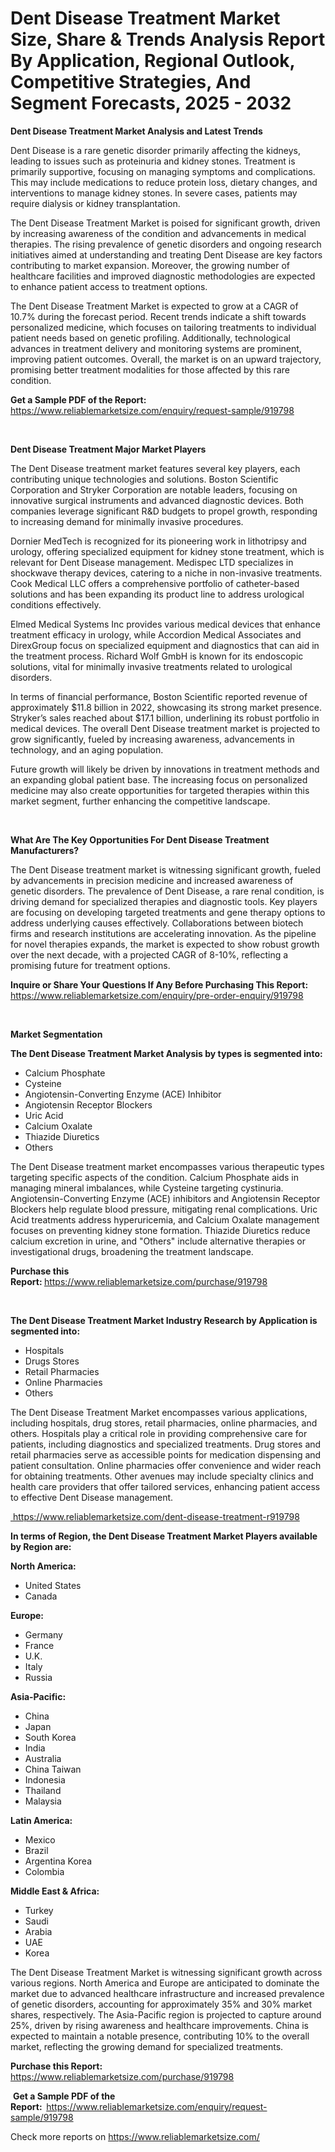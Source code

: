 <p><h1>Dent Disease Treatment Market Size, Share & Trends Analysis Report By Application, Regional Outlook, Competitive Strategies, And Segment Forecasts, 2025 - 2032</h1></p><p><strong>Dent Disease Treatment Market Analysis and Latest Trends</strong></p>
<p><p>Dent Disease is a rare genetic disorder primarily affecting the kidneys, leading to issues such as proteinuria and kidney stones. Treatment is primarily supportive, focusing on managing symptoms and complications. This may include medications to reduce protein loss, dietary changes, and interventions to manage kidney stones. In severe cases, patients may require dialysis or kidney transplantation.</p><p>The Dent Disease Treatment Market is poised for significant growth, driven by increasing awareness of the condition and advancements in medical therapies. The rising prevalence of genetic disorders and ongoing research initiatives aimed at understanding and treating Dent Disease are key factors contributing to market expansion. Moreover, the growing number of healthcare facilities and improved diagnostic methodologies are expected to enhance patient access to treatment options.</p><p>The Dent Disease Treatment Market is expected to grow at a CAGR of 10.7% during the forecast period. Recent trends indicate a shift towards personalized medicine, which focuses on tailoring treatments to individual patient needs based on genetic profiling. Additionally, technological advances in treatment delivery and monitoring systems are prominent, improving patient outcomes. Overall, the market is on an upward trajectory, promising better treatment modalities for those affected by this rare condition.</p></p>
<p><strong>Get a Sample PDF of the Report:&nbsp;</strong> <a href="https://www.reliablemarketsize.com/enquiry/request-sample/919798?utm_campaign=2481&utm_medium=2&utm_source=Github&utm_content=ia&utm_term=06032025&utm_id=dent-disease-treatment">https://www.reliablemarketsize.com/enquiry/request-sample/919798</a></p>
<p>&nbsp;</p>
<p><strong>Dent Disease Treatment Major Market Players</strong></p>
<p><p>The Dent Disease treatment market features several key players, each contributing unique technologies and solutions. Boston Scientific Corporation and Stryker Corporation are notable leaders, focusing on innovative surgical instruments and advanced diagnostic devices. Both companies leverage significant R&D budgets to propel growth, responding to increasing demand for minimally invasive procedures.</p><p>Dornier MedTech is recognized for its pioneering work in lithotripsy and urology, offering specialized equipment for kidney stone treatment, which is relevant for Dent Disease management. Medispec LTD specializes in shockwave therapy devices, catering to a niche in non-invasive treatments. Cook Medical LLC offers a comprehensive portfolio of catheter-based solutions and has been expanding its product line to address urological conditions effectively.</p><p>Elmed Medical Systems Inc provides various medical devices that enhance treatment efficacy in urology, while Accordion Medical Associates and DirexGroup focus on specialized equipment and diagnostics that can aid in the treatment process. Richard Wolf GmbH is known for its endoscopic solutions, vital for minimally invasive treatments related to urological disorders.</p><p>In terms of financial performance, Boston Scientific reported revenue of approximately $11.8 billion in 2022, showcasing its strong market presence. Stryker’s sales reached about $17.1 billion, underlining its robust portfolio in medical devices. The overall Dent Disease treatment market is projected to grow significantly, fueled by increasing awareness, advancements in technology, and an aging population.</p><p>Future growth will likely be driven by innovations in treatment methods and an expanding global patient base. The increasing focus on personalized medicine may also create opportunities for targeted therapies within this market segment, further enhancing the competitive landscape.</p></p>
<p>&nbsp;</p>
<p><strong>What Are The Key Opportunities For Dent Disease Treatment Manufacturers?</strong></p>
<p><p>The Dent Disease treatment market is witnessing significant growth, fueled by advancements in precision medicine and increased awareness of genetic disorders. The prevalence of Dent Disease, a rare renal condition, is driving demand for specialized therapies and diagnostic tools. Key players are focusing on developing targeted treatments and gene therapy options to address underlying causes effectively. Collaborations between biotech firms and research institutions are accelerating innovation. As the pipeline for novel therapies expands, the market is expected to show robust growth over the next decade, with a projected CAGR of 8-10%, reflecting a promising future for treatment options.</p></p>
<p><strong>Inquire or Share Your Questions If Any Before Purchasing This Report:</strong> <a href="https://www.reliablemarketsize.com/enquiry/pre-order-enquiry/919798?utm_campaign=2481&utm_medium=2&utm_source=Github&utm_content=ia&utm_term=06032025&utm_id=dent-disease-treatment">https://www.reliablemarketsize.com/enquiry/pre-order-enquiry/919798</a></p>
<p>&nbsp;</p>
<p><strong>Market Segmentation</strong></p>
<p><strong>The Dent Disease Treatment Market Analysis by types is segmented into:</strong></p>
<p><ul><li>Calcium Phosphate</li><li>Cysteine</li><li>Angiotensin-Converting Enzyme (ACE) Inhibitor</li><li>Angiotensin Receptor Blockers</li><li>Uric Acid</li><li>Calcium Oxalate</li><li>Thiazide Diuretics</li><li>Others</li></ul></p>
<p><p>The Dent Disease treatment market encompasses various therapeutic types targeting specific aspects of the condition. Calcium Phosphate aids in managing mineral imbalances, while Cysteine targeting cystinuria. Angiotensin-Converting Enzyme (ACE) inhibitors and Angiotensin Receptor Blockers help regulate blood pressure, mitigating renal complications. Uric Acid treatments address hyperuricemia, and Calcium Oxalate management focuses on preventing kidney stone formation. Thiazide Diuretics reduce calcium excretion in urine, and "Others" include alternative therapies or investigational drugs, broadening the treatment landscape.</p></p>
<p><strong>Purchase this Report:&nbsp;</strong><a href="https://www.reliablemarketsize.com/purchase/919798?utm_campaign=2481&utm_medium=2&utm_source=Github&utm_content=ia&utm_term=06032025&utm_id=dent-disease-treatment">https://www.reliablemarketsize.com/purchase/919798</a></p>
<p>&nbsp;</p>
<p><strong>The Dent Disease Treatment Market Industry Research by Application is segmented into:</strong></p>
<p><ul><li>Hospitals</li><li>Drugs Stores</li><li>Retail Pharmacies</li><li>Online Pharmacies</li><li>Others</li></ul></p>
<p><p>The Dent Disease Treatment Market encompasses various applications, including hospitals, drug stores, retail pharmacies, online pharmacies, and others. Hospitals play a critical role in providing comprehensive care for patients, including diagnostics and specialized treatments. Drug stores and retail pharmacies serve as accessible points for medication dispensing and patient consultation. Online pharmacies offer convenience and wider reach for obtaining treatments. Other avenues may include specialty clinics and health care providers that offer tailored services, enhancing patient access to effective Dent Disease management.</p></p>
<p><a href="https://www.reliablemarketsize.com/dent-disease-treatment-r919798?utm_campaign=2481&utm_medium=2&utm_source=Github&utm_content=ia&utm_term=06032025&utm_id=dent-disease-treatment">&nbsp;https://www.reliablemarketsize.com/dent-disease-treatment-r919798</a></p>
<p><strong>In terms of Region, the Dent Disease Treatment Market Players available by Region are:</strong></p>
<p>
    <p> <strong> North America: </strong>
        <ul>
            <li>United States</li>
            <li>Canada</li>
        </ul>
        </p> 
    <p> <strong> Europe: </strong>
        <ul>
            <li>Germany</li>
            <li>France</li>
            <li>U.K.</li>
            <li>Italy</li>
            <li>Russia</li>
        </ul>
        </p> 
    <p> <strong> Asia-Pacific: </strong>
        <ul>
            <li>China</li>
            <li>Japan</li>
            <li>South Korea</li>
            <li>India</li>
            <li>Australia</li>
            <li>China Taiwan</li>
            <li>Indonesia</li>
            <li>Thailand</li>
            <li>Malaysia</li>
        </ul>
        </p> 
    <p> <strong> Latin America: </strong>
        <ul>
            <li>Mexico</li>
            <li>Brazil</li>
            <li>Argentina Korea</li>
            <li>Colombia</li>
        </ul>
        </p> 
    <p> <strong> Middle East & Africa: </strong>
        <ul>
            <li>Turkey</li>
            <li>Saudi</li>
            <li>Arabia</li>
            <li>UAE</li>
            <li>Korea</li>
        </ul>
    </p>
    </p>
<p><p>The Dent Disease Treatment Market is witnessing significant growth across various regions. North America and Europe are anticipated to dominate the market due to advanced healthcare infrastructure and increased prevalence of genetic disorders, accounting for approximately 35% and 30% market shares, respectively. The Asia-Pacific region is projected to capture around 25%, driven by rising awareness and healthcare improvements. China is expected to maintain a notable presence, contributing 10% to the overall market, reflecting the growing demand for specialized treatments.</p></p>
<p><strong>Purchase this Report: </strong><a href="https://www.reliablemarketsize.com/purchase/919798?utm_campaign=2481&utm_medium=2&utm_source=Github&utm_content=ia&utm_term=06032025&utm_id=dent-disease-treatment">https://www.reliablemarketsize.com/purchase/919798</a></p>
<p>&nbsp;<strong>Get a Sample PDF of the Report:&nbsp;&nbsp;</strong><a href="https://www.reliablemarketsize.com/enquiry/request-sample/919798?utm_campaign=2481&utm_medium=2&utm_source=Github&utm_content=ia&utm_term=06032025&utm_id=dent-disease-treatment">https://www.reliablemarketsize.com/enquiry/request-sample/919798</a></p>
<p><strong></strong></p>
<p>Check more reports on <a href="https://www.reliablemarketsize.com/?utm_campaign=2481&utm_medium=2&utm_source=Github&utm_content=ia&utm_term=06032025&utm_id=dent-disease-treatment">https://www.reliablemarketsize.com/</a></p>